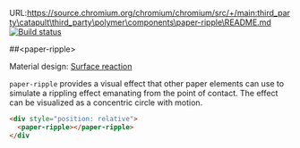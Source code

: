 URL:https://source.chromium.org/chromium/chromium/src/+/main:third_party\catapult\third_party\polymer\components\paper-ripple\README.md
[![Build status](https://travis-ci.org/PolymerElements/paper-ripple.svg?branch=master)](https://travis-ci.org/PolymerElements/paper-ripple)

##&lt;paper-ripple&gt;

Material design: [Surface reaction](https://www.google.com/design/spec/animation/responsive-interaction.html#responsive-interaction-surface-reaction)

`paper-ripple` provides a visual effect that other paper elements can
use to simulate a rippling effect emanating from the point of contact.  The
effect can be visualized as a concentric circle with motion.

<!---
```
<custom-element-demo>
  <template>
    <script src="../webcomponentsjs/webcomponents-lite.js"></script>
    <link rel="import" href="paper-ripple.html">
    <style is="custom-style">
      div {
        height: 100px;
        width: 100%;
        box-shadow: 0 12px 15px 0 rgba(0, 0, 0, 0.24);
      }
      
      paper-ripple {
        color: #4285f4;
      }
    </style>
    <next-code-block></next-code-block>
  </template>
</custom-element-demo>
```
-->
```html
<div style="position: relative">
  <paper-ripple></paper-ripple>
</div
```



